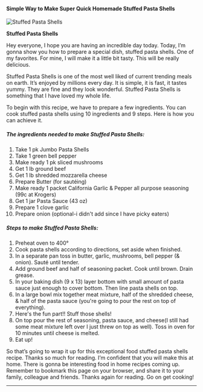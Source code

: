             

#### Simple Way to Make Super Quick Homemade Stuffed Pasta Shells

![Stuffed Pasta Shells](https://img-global.cpcdn.com/recipes/81975638ccfb3d00/751x532cq70/stuffed-pasta-shells-recipe-main-photo.jpg)

**Stuffed Pasta Shells**

Hey everyone, I hope you are having an incredible day today. Today, I’m gonna show you how to prepare a special dish, stuffed pasta shells. One of my favorites. For mine, I will make it a little bit tasty. This will be really delicious.

Stuffed Pasta Shells is one of the most well liked of current trending meals on earth. It’s enjoyed by millions every day. It is simple, it is fast, it tastes yummy. They are fine and they look wonderful. Stuffed Pasta Shells is something that I have loved my whole life.

To begin with this recipe, we have to prepare a few ingredients. You can cook stuffed pasta shells using 10 ingredients and 9 steps. Here is how you can achieve it.

##### The ingredients needed to make Stuffed Pasta Shells:

1.  Take 1 pk Jumbo Pasta Shells
2.  Take 1 green bell pepper
3.  Make ready 1 pk sliced mushrooms
4.  Get 1 lb ground beef
5.  Get 1 lb shredded mozzarella cheese
6.  Prepare Butter (for sautéing)
7.  Make ready 1 packet California Garlic & Pepper all purpose seasoning (99c at Krogers)
8.  Get 1 jar Pasta Sauce (43 oz)
9.  Prepare 1 clove garlic
10.  Prepare onion (optional-i didn't add since I have picky eaters)

##### Steps to make Stuffed Pasta Shells:

1.  Preheat oven to 400°
2.  Cook pasta shells according to directions, set aside when finished.
3.  In a separate pan toss in butter, garlic, mushrooms, bell pepper (& onion). Sauté until tender.
4.  Add ground beef and half of seasoning packet. Cook until brown. Drain grease.
5.  In your baking dish (9 x 13) layer bottom with small amount of pasta sauce just enough to cover bottom. Then line pasta shells on top.
6.  In a large bowl mix together meat mixture, half of the shredded cheese, & half of the pasta sauce (you're going to pour the rest on top of everything).
7.  Here's the fun part!! Stuff those shells!
8.  On top pour the rest of seasoning, pasta sauce, and cheese(I still had some meat mixture left over I just threw on top as well). Toss in oven for 10 minutes until cheese is melted.
9.  Eat up!

So that’s going to wrap it up for this exceptional food stuffed pasta shells recipe. Thanks so much for reading. I’m confident that you will make this at home. There is gonna be interesting food in home recipes coming up. Remember to bookmark this page on your browser, and share it to your family, colleague and friends. Thanks again for reading. Go on get cooking!

* * *